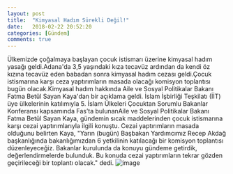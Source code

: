 ```yaml
---
layout: post
title:  "Kimyasal Hadım Sürekli Değil!"
date:   2018-02-22 20:52:20
categories: [Gündem]
comments: true
---
```

Ülkemizde çoğalmaya başlayan çocuk istismarı üzerine kimyasal hadım yasağı geldi.Adana'da 3,5 yaşındaki kıza tecavüz ardından da kendi öz
kızına tecavüz eden babadan sonra kimyasal hadım cezası geldi.Çocuk istismarına karşı ceza yaptırımların masada olacağı komisyon toplantısı
bugün olacak.Kimyasal hadım hakkında Aile ve Sosyal Politikalar Bakanı Fatma Betül Sayan Kaya'dan bir açıklama geldi. İslam İşbirliği 
Teşkilatı (İİT) üye ülkelerinin katılımıyla 5. İslam Ülkeleri Çocuktan Sorumlu Bakanlar Konferansı kapsamında Fas’ta bulunanAile ve Sosyal
Politikalar Bakanı Fatma Betül Sayan Kaya, gündemin sıcak maddelerinden çocuk istismarına karşı cezai yaptırımlarıyla ilgili konuştu.
Cezai yaptırımların masada olduğunu belirten Kaya, "Yarın (bugün) Başbakan Yardımcımız Recep Akdağ başkanlığında bakanlığımızdan 6
yetkilinin katılacağı bir komisyon toplantısı düzenleyeceğiz. Bakanlar kurulunda da konuyu gündeme getirdik, değerlendirmelerde bulunduk.
Bu konuda cezai yaptırımların tekrar gözden geçirileceği bir toplantı olacak." dedi.
![image](https://www.google.com.tr/url?sa=i&rct=j&q=&esrc=s&source=images&cd=&cad=rja&uact=8&ved=2ahUKEwihyNX8jLrZAhVLvRQKHefABpUQjRx6BAgAEAY&url=https%3A%2F%2Fbirbakmali.blogspot.com%2F2018%2F02%2Fcocuk-istismari-ve-ihmali-nedir.html&psig=AOvVaw3WLMqCg2hd3zSY7B4u1PEC&ust=1519408791318567)
